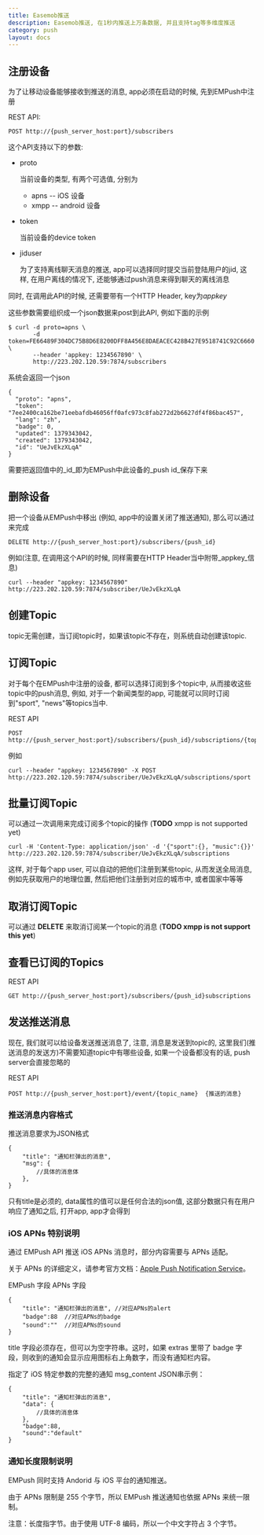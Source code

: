```yaml
---
title: Easemob推送
description: Easemob推送, 在1秒内推送上万条数据, 并且支持tag等多维度推送
category: push
layout: docs
---
```




## 注册设备

为了让移动设备能够接收到推送的消息, app必须在启动的时候, 先到EMPush中注册

REST API:

    POST http://{push_server_host:port}/subscribers
    
这个API支持以下的参数:

* proto 

    当前设备的类型, 有两个可选值, 分别为
    
    * apns -- iOS 设备
    * xmpp -- android 设备
    
* token

    当前设备的device token
    
* jiduser

    为了支持离线聊天消息的推送, app可以选择同时提交当前登陆用户的jid, 这样, 在用户离线的情况下, 还能够通过push消息来得到聊天的离线消息
    
同时, 在调用此API的时候, 还需要带有一个HTTP Header, key为*appkey*    
    
这些参数需要组织成一个json数据来post到此API, 例如下面的示例    

	$ curl -d proto=apns \
	       -d token=FE66489F304DC75B8D6E8200DFF8A456E8DAEACEC428B427E9518741C92C6660 \
	       --header 'appkey: 1234567890' \
	       http://223.202.120.59:7874/subscribers
   
系统会返回一个json

	{
	  "proto": "apns",
	  "token": "7ee2400ca162be71eebafdb46056ff0afc973c8fab272d2b6627df4f86bac457",
	  "lang": "zh",
	  "badge": 0,
	  "updated": 1379343042,
	  "created": 1379343042,
	  "id": "UeJvEkzXLqA"
	}	       

需要把返回值中的_id_即为EMPush中此设备的_push id_保存下来

## 删除设备

<!-- 当一个app注册之后, 每次这个app启动的时候, 都需要ping push server, 来确保server知道这个设备还存在着, 不然, server有可能会把这个设备给移除掉 (目前没有做)

    curl -d lang=zh -d badge=0 http://223.202.120.59:7874/subscriber/UeJvEkzXLqA -->

把一个设备从EMPush中移出 (例如, app中的设置关闭了推送通知), 那么可以通过来完成

	DELETE http://{push_server_host:port}/subscribers/{push_id}
    
例如(注意, 在调用这个API的时候, 同样需要在HTTP Header当中附带_appkey_信息)

    curl --header "appkey: 1234567890" http://223.202.120.59:7874/subscriber/UeJvEkzXLqA

## 创建Topic

topic无需创建，当订阅topic时，如果该topic不存在，则系统自动创建该topic.

<!-- 
## 删除Topic

## 查询已有Topic
-->

## 订阅Topic

对于每个在EMPush中注册的设备, 都可以选择订阅到多个topic中, 从而接收这些topic中的push消息, 例如, 对于一个新闻类型的app, 可能就可以同时订阅到"sport", "news"等topics当中.

REST API

    POST http://{push_server_host:port}/subscribers/{push_id}/subscriptions/{topic_name}

例如    

	curl --header "appkey: 1234567890" -X POST http://223.202.120.59:7874/subscriber/UeJvEkzXLqA/subscriptions/sport		


## 批量订阅Topic

可以通过一次调用来完成订阅多个topic的操作 (**TODO** xmpp is not supported yet)

	curl -H 'Content-Type: application/json' -d '{"sport":{}, "music":{}}' http://223.202.120.59:7874/subscriber/UeJvEkzXLqA/subscriptions

这样, 对于每个app user, 可以自动的把他们注册到某些topic, 从而发送全局消息, 例如先获取用户的地理位置, 然后把他们注册到对应的城市中, 或者国家中等等

## 取消订阅Topic

可以通过 **DELETE** 来取消订阅某一个topic的消息 (**TODO xmpp is not support this yet**)

## 查看已订阅的Topics

REST API

	GET http://{push_server_host:port}/subscribers/{push_id}subscriptions

## 发送推送消息

现在, 我们就可以给设备发送推送消息了, 注意, 消息是发送到topic的, 这里我们(推送消息的发送方)不需要知道topic中有哪些设备, 如果一个设备都没有的话, push server会直接忽略的

REST API

    POST http://{push_server_host:port}/event/{topic_name}  {推送的消息}    

<!--### 其他推送参数

如何发送其他推送参数？
time_to_live
从消息推送时起，保存离线的时长。秒为单位。最多支持10天（864000秒）。

 0 表示该消息不保存离线。即：用户在线马上发出，当前不在线用户将不会收到此消息。

此参数不设置则表示默认，默认为保存1天的离线消息（86400秒）


verification_code

验证串，用于校验发送的合法性。

由 sendno, receiver_type, receiver_value, master_secret 4个值拼接起来（直接拼接字符串）后，进行一次MD5生成。

-->

### 推送消息内容格式
推送消息要求为JSON格式

    {
        "title": "通知栏弹出的消息",
        "msg": {
            //具体的消息体
        },
    }

只有title是必须的, data属性的值可以是任何合法的json值, 这部分数据只有在用户响应了通知之后, 打开app, app才会得到

### iOS APNs 特别说明 ###

通过 EMPush API 推送 iOS APNs 消息时，部分内容需要与 APNs 适配。

关于 APNs 的详细定义，请参考官方文档：[Apple Push Notification Service](https://developer.apple.com/library/ios/documentation/NetworkingInternet/Conceptual/RemoteNotificationsPG/Chapters/ApplePushService.html#//apple_ref/doc/uid/TP40008194-CH100-SW12)。

EMPush 字段	APNs 字段

    {
        "title": "通知栏弹出的消息", //对应APNs的alert
        "badge":88	//对应APNs的badge
        "sound":""	//对应APNs的sound
    }


title 字段必须存在，但可以为空字符串。这时，如果 extras 里带了 badge 字段，则收到的通知会显示应用图标右上角数字，而没有通知栏内容。


指定了 iOS 特定参数的完整的通知 msg_content JSON串示例：

    {
        "title": "通知栏弹出的消息", 
        "data": {
            //具体的消息体
        },
        "badge":88,	
        "sound":"default"	
    }

 
### 通知长度限制说明 ###

EMPush 同时支持 Andorid 与 iOS 平台的通知推送。

由于 APNs 限制是 255 个字节，所以 EMPush 推送通知也依据 APNs 来统一限制。
	

注意：长度指字节。由于使用 UTF-8 编码，所以一个中文字符占 3 个字节。


<!-- 
## 单点推送

通过这个功能, 我们可以根据push id来推送给单独的一个人

    POST /send/:push_id {}

这里POST的数据遵循上面event message部分的规则

当前这个单点推送只支持ios     -->